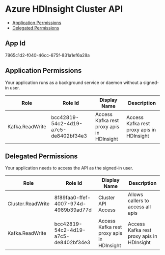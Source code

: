 # Azure HDInsight Cluster API
- [Application Permissions](#application-permissions)
- [Delegated Permissions](#delegated-permissions)

## App Id
7865c1d2-f040-46cc-875f-831a1ef6a28a

## Application Permissions
Your application runs as a background service or daemon without a signed-in user.

| Role | Role Id | Display Name | Description |
|---|---|---|---|
| Kafka.ReadWrite | bcc42819-54c2-4d19-a7c5-de8402bf34e3 | Access Kafka rest proxy apis in HDInsight | Access Kafka rest proxy apis in HDInsight |

## Delegated Permissions
Your application needs to access the API as the signed-in user. 

| Role | Role Id | Display Name | Description |
|---|---|---|---|
| Cluster.ReadWrite | 8f89faa0-ffef-4007-974d-4989b39ad77d | Cluster API Access | Allows callers to access all apis |
| Kafka.ReadWrite | bcc42819-54c2-4d19-a7c5-de8402bf34e3 | Access Kafka rest proxy apis in HDInsight | Access Kafka rest proxy apis in HDInsight |

